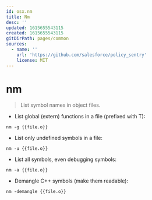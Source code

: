 ```yaml
---
id: osx.nm
title: Nm
desc: ''
updated: 1615655543115
created: 1615655543115
gitDirPath: pages/common
sources:
  - name: ''
    url: 'https://github.com/salesforce/policy_sentry'
    license: MIT
---
```

# nm

> List symbol names in object files.

- List global (extern) functions in a file (prefixed with T):

`nm -g {{file.o}}`

- List only undefined symbols in a file:

`nm -u {{file.o}}`

- List all symbols, even debugging symbols:

`nm -a {{file.o}}`

- Demangle C++ symbols (make them readable):

`nm -demangle {{file.o}}`


